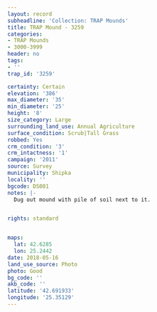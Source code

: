 ```yaml
---
layout: record
subheadline: 'Collection: TRAP Mounds'
title: TRAP Mound - 3259
categories:
- TRAP Mounds
- 3000-3999
header: no
tags:
- ''
trap_id: '3259'

certainty: Certain
elevation: '386'
max_diameter: '35'
min_diameter: '25'
height: '8'
size_category: Large
surrounding_land_use: Annual Agriculture
surface_condition: Scrub|Tall Grass
robbed: Yes
crm_condition: '3'
crm_intactness: '1'
campaign: '2011'
source: Survey
municipality: Shipka
locality: ''
bgcode: DS001
notes: |-
  Dug out mound with pile of soil next to it.


rights: standard


maps:
  lat: 42.6285
  lon: 25.2442
date: 2018-05-16
land_use_source: Photo
photo: Good
bg_code: ''
akb_code: ''
latitude: '42.691933'
longitude: '25.35129'
---
```

